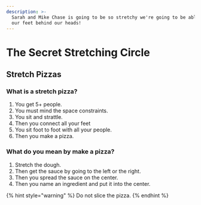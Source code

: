 ```yaml
---
description: >-
  Sarah and Mike Chase is going to be so stretchy we're going to be able to put
  our feet behind our heads!
---
```


# The Secret Stretching Circle

## Stretch Pizzas

### What is a stretch pizza?

1. You get 5+ people.
2. You must mind the space constraints.
3. You sit and strattle.
4. Then you connect all your feet
5. You sit foot to foot with all your people.
6. Then you make a pizza.

### What do you mean by make a pizza?

1. Stretch the dough.
2. Then get the sauce by going to the left or the right.
3. Then you spread the sauce on the center.
4. Then you name an ingredient and put it into the center.

{% hint style="warning" %}
Do not slice the pizza.
{% endhint %}




